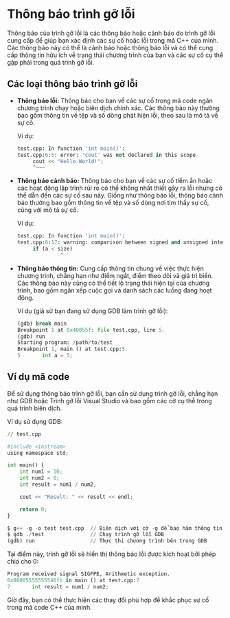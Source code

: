# Thông báo trình gỡ lỗi
Thông báo của trình gỡ lỗi là các thông báo hoặc cảnh báo do trình gỡ lỗi cung cấp để giúp bạn xác định các sự cố hoặc lỗi trong mã C++ của mình. Các thông báo này có thể là cảnh báo hoặc thông báo lỗi và có thể cung cấp thông tin hữu ích về trạng thái chương trình của bạn và các sự cố cụ thể gặp phải trong quá trình gỡ lỗi.
## Các loại thông báo trình gỡ lỗi
- **Thông báo lỗi:** Thông báo cho bạn về các sự cố trong mã code ngăn chương trình chạy hoặc biên dịch chính xác. Các thông báo này thường bao gồm thông tin về tệp và số dòng phát hiện lỗi, theo sau là mô tả về sự cố.

  Ví dụ:
  ~~~python
  test.cpp: In function 'int main()':
  test.cpp:6:5: error: 'cout' was not declared in this scope
       cout << "Hello World!";
       ^~~~
  ~~~
- **Thông báo cảnh báo:** Thông báo cho bạn về các sự cố tiềm ẩn hoặc các hoạt động lập trình rủi ro có thể không nhất thiết gây ra lỗi nhưng có thể dẫn đến các sự cố sau này. Giống như thông báo lỗi, thông báo cảnh báo thường bao gồm thông tin về tệp và số dòng nơi tìm thấy sự cố, cùng với mô tả sự cố.

  Ví dụ:
  ~~~python
  test.cpp: In function 'int main()':
  test.cpp:6:17: warning: comparison between signed and unsigned integer expressions [-Wsign-compare]
       if (a < size)
                ^
  ~~~
- **Thông báo thông tin:** Cung cấp thông tin chung về việc thực hiện chương trình, chẳng hạn như điểm ngắt, điểm theo dõi và giá trị biến. Các thông báo này cũng có thể tiết lộ trạng thái hiện tại của chương trình, bao gồm ngăn xếp cuộc gọi và danh sách các luồng đang hoạt động.

  Ví dụ (giả sử bạn đang sử dụng GDB làm trình gỡ lỗi):
  ~~~python
  (gdb) break main
  Breakpoint 1 at 0x40055f: file test.cpp, line 5.
  (gdb) run
  Starting program: /path/to/test
  Breakpoint 1, main () at test.cpp:5
  5       int a = 5;
  ~~~
## Ví dụ mã code
Để sử dụng thông báo trình gỡ lỗi, bạn cần sử dụng trình gỡ lỗi, chẳng hạn như GDB hoặc Trình gỡ lỗi Visual Studio và bao gồm các cờ cụ thể trong quá trình biên dịch.

Ví dụ sử dụng GDB:
~~~python
// test.cpp

#include <iostream>
using namespace std;

int main() {
    int num1 = 10;
    int num2 = 0;
    int result = num1 / num2;

    cout << "Result: " << result << endl;

    return 0;
}
~~~
~~~python
$ g++ -g -o test test.cpp  // Biên dịch với cờ -g để bao hàm thông tin gỡ lỗi information
$ gdb ./test               // Chạy trình gỡ lỗi GDB
(gdb) run                  // Thực thi chương trình bên trong GDB
~~~
Tại điểm này, trình gỡ lỗi sẽ hiển thị thông báo lỗi được kích hoạt bởi phép chia cho 0:
~~~python
Program received signal SIGFPE, Arithmetic exception.
0x00005555555546fb in main () at test.cpp:7
7       int result = num1 / num2;
~~~
Giờ đây, bạn có thể thực hiện các thay đổi phù hợp để khắc phục sự cố trong mã code C++ của mình.